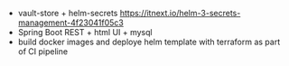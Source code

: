 - vault-store + helm-secrets  https://itnext.io/helm-3-secrets-management-4f23041f05c3
- Spring Boot REST + html UI + mysql
- build docker images and deploye helm template with terraform as part of CI pipeline